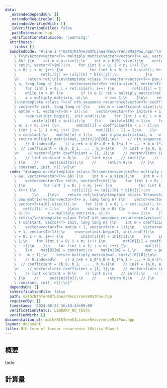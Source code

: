 ```yaml
---
data:
  _extendedDependsOn: []
  _extendedRequiredBy: []
  _extendedVerifiedWith: []
  _isVerificationFailed: false
  _pathExtension: hpp
  _verificationStatusIcon: ':warning:'
  attributes:
    links: []
  bundledCode: "#line 2 \"math/NthTermOfLinearRecurrenceMatPow.hpp\"\ntemplate <class\
    \ T>\nvector<vector<T>> multiply_matrix(vector<vector<T>> &a, vector<vector<T>>\
    \ &b) {\n    int n = a.size();\n    int m = b[0].size();\n    vector<vector<T>>\
    \ ret(n, vector<T>(m));\n    for (int i = 0; i < n; i++) {\n        for (int j\
    \ = 0; j < m; j++) {\n            for (int k = 0; k < b.size(); k++) {\n     \
    \           ret[i][j] += (a[i][k] * b[k][j]);\n            }\n        }\n    }\n\
    \n    return ret;\n}\n\ntemplate <class T>\nvector<vector<T>> pow_matrix(vector<vector<T>>\
    \ a, long long n) {\n    vector<vector<T>> ret(a.size(), vector<T>(a[0].size()));\n\
    \    for (int i = 0; i < ret.size(); i++) {\n        ret[i][i] = 1;\n    }\n\n\
    \    while (n > 0) {\n        if (n & 1) ret = multiply_matrix(ret, a);\n    \
    \    a = multiply_matrix(a, a);\n        n >>= 1;\n    }\n\n    return ret;\n\
    }\n\ntemplate <class T>\nT nth_sequence_recurrence(vector<T> coefficient, T constant,\
    \ vector<T> init, long long n) {\n    int m = coefficient.size();\n    vector<vector<T>>\
    \ mat(m + 1, vector<T>(m + 1));\n    vector<vector<T>> initv(m + 1, vector<T>(1));\n\
    \    reverse(init.begin(), init.end());\n    for (int i = 0; i < m; i++) {\n \
    \       initv[i][0] = init[i];\n    }\n    initv[m][0] = 1;\n    for (int i =\
    \ 0; i < m; i++) {\n        mat[0][i] = coefficient[m - 1 - i];\n    }\n    for\
    \ (int i = 1; i < m; i++) {\n        mat[i][i - 1] = 1;\n    }\n    mat[0][m]\
    \ = constant;\n    mat[m][m] = 1;\n    mat = pow_matrix(mat, n - m + 1);\n   \
    \ return multiply_matrix(mat, initv)[0][0];\n\n    // nth_sequence_recurrence\n\
    \    // 0-indexed\n    // a_n+k = b_0*a_0 + b_1*a_1 + ... + b_m-1*a_n+m-1\n  \
    \  // coefficient = {b_0, b_1, ... , b_m-1}\n    // init = {a_0, a_1, ... , a_m-1}\n\
    \n    // vector<lint> coefficient = {1, 1};\n    // vector<lint> init = {1, 1};\n\
    \    // lint constant = 0;\n    // lint n;\n    // in(n);\n    // if (n < init.size())\
    \ {\n    //     out(init[n]);\n    //     return 0;\n    // }\n    // out(nth_sequence_recurrence(coefficient,\
    \ constant, init, n));\n}\n"
  code: "#pragma once\ntemplate <class T>\nvector<vector<T>> multiply_matrix(vector<vector<T>>\
    \ &a, vector<vector<T>> &b) {\n    int n = a.size();\n    int m = b[0].size();\n\
    \    vector<vector<T>> ret(n, vector<T>(m));\n    for (int i = 0; i < n; i++)\
    \ {\n        for (int j = 0; j < m; j++) {\n            for (int k = 0; k < b.size();\
    \ k++) {\n                ret[i][j] += (a[i][k] * b[k][j]);\n            }\n \
    \       }\n    }\n\n    return ret;\n}\n\ntemplate <class T>\nvector<vector<T>>\
    \ pow_matrix(vector<vector<T>> a, long long n) {\n    vector<vector<T>> ret(a.size(),\
    \ vector<T>(a[0].size()));\n    for (int i = 0; i < ret.size(); i++) {\n     \
    \   ret[i][i] = 1;\n    }\n\n    while (n > 0) {\n        if (n & 1) ret = multiply_matrix(ret,\
    \ a);\n        a = multiply_matrix(a, a);\n        n >>= 1;\n    }\n\n    return\
    \ ret;\n}\n\ntemplate <class T>\nT nth_sequence_recurrence(vector<T> coefficient,\
    \ T constant, vector<T> init, long long n) {\n    int m = coefficient.size();\n\
    \    vector<vector<T>> mat(m + 1, vector<T>(m + 1));\n    vector<vector<T>> initv(m\
    \ + 1, vector<T>(1));\n    reverse(init.begin(), init.end());\n    for (int i\
    \ = 0; i < m; i++) {\n        initv[i][0] = init[i];\n    }\n    initv[m][0] =\
    \ 1;\n    for (int i = 0; i < m; i++) {\n        mat[0][i] = coefficient[m - 1\
    \ - i];\n    }\n    for (int i = 1; i < m; i++) {\n        mat[i][i - 1] = 1;\n\
    \    }\n    mat[0][m] = constant;\n    mat[m][m] = 1;\n    mat = pow_matrix(mat,\
    \ n - m + 1);\n    return multiply_matrix(mat, initv)[0][0];\n\n    // nth_sequence_recurrence\n\
    \    // 0-indexed\n    // a_n+k = b_0*a_0 + b_1*a_1 + ... + b_m-1*a_n+m-1\n  \
    \  // coefficient = {b_0, b_1, ... , b_m-1}\n    // init = {a_0, a_1, ... , a_m-1}\n\
    \n    // vector<lint> coefficient = {1, 1};\n    // vector<lint> init = {1, 1};\n\
    \    // lint constant = 0;\n    // lint n;\n    // in(n);\n    // if (n < init.size())\
    \ {\n    //     out(init[n]);\n    //     return 0;\n    // }\n    // out(nth_sequence_recurrence(coefficient,\
    \ constant, init, n));\n}"
  dependsOn: []
  isVerificationFile: false
  path: math/NthTermOfLinearRecurrenceMatPow.hpp
  requiredBy: []
  timestamp: '2024-08-24 16:53:34+09:00'
  verificationStatus: LIBRARY_NO_TESTS
  verifiedWith: []
documentation_of: math/NthTermOfLinearRecurrenceMatPow.hpp
layout: document
title: Nth term of linear recurrence (Matrix Power)
---
```


## 概要

todo

## 計算量

